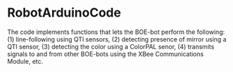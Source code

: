 # RobotArduinoCode
The code implements functions that lets the BOE-bot perform the following: (1) line-following using QTI sensors, (2) detecting presence of mirror using a QTI sensor, (3) detecting the color using a ColorPAL senor, (4) transmits signals to and from other BOE-bots using the XBee Communications Module, etc.
